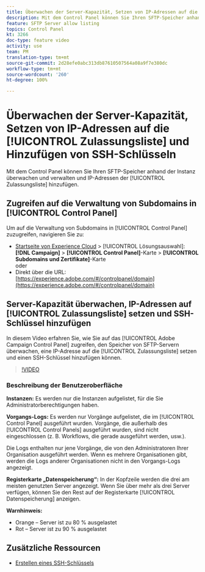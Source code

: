 ```yaml
---
title: Überwachen der Server-Kapazität, Setzen von IP-Adressen auf die Zulassungsliste und Hinzufügen von SSH-Schlüsseln
description: Mit dem Control Panel können Sie Ihren SFTP-Speicher anhand von Instanz und IP-Adressen auf der Zulassungsliste überwachen und verwalten.
feature: SFTP Server allow listing
topics: Control Panel
kt: 3266
doc-type: feature video
activity: use
team: PM
translation-type: tm+mt
source-git-commit: 2d28efe0abc313db87610507564a08a9f7e380dc
workflow-type: tm+mt
source-wordcount: '260'
ht-degree: 100%

---
```



# Überwachen der Server-Kapazität, Setzen von IP-Adressen auf die [!UICONTROL Zulassungsliste] und Hinzufügen von SSH-Schlüsseln

Mit dem Control Panel können Sie Ihren SFTP-Speicher anhand der Instanz überwachen und verwalten und IP-Adressen der [!UICONTROL Zulassungsliste] hinzufügen.

## Zugreifen auf die Verwaltung von Subdomains in [!UICONTROL Control Panel]

Um auf die Verwaltung von Subdomains in [!UICONTROL Control Panel] zuzugreifen, navigieren Sie zu:

* [Startseite von Experience Cloud](https://experience.adobe.com/#/home) > [!UICONTROL Lösungsauswahl]: **[!DNL Campaign]** > **[!UICONTROL Control Panel]**-Karte > **[!UICONTROL Subdomains und Zertifikate]**-Karte\
   oder
* Direkt über die URL: [https://experience.adobe.com/#/controlpanel/domain](https://experience.adobe.com/#/controlpanel/domain)

## Server-Kapazität überwachen, IP-Adressen auf [!UICONTROL Zulassungsliste] setzen und SSH-Schlüssel hinzufügen

In diesem Video erfahren Sie, wie Sie auf das [!UICONTROL Adobe Campaign Control Panel] zugreifen, den Speicher von SFTP-Servern überwachen, eine IP-Adresse auf die [!UICONTROL Zulassungsliste] setzen und einen SSH-Schlüssel hinzufügen können.

>[!VIDEO](https://video.tv.adobe.com/v/27270?quality=12)

### Beschreibung der Benutzeroberfläche

**Instanzen:** Es werden nur die Instanzen aufgelistet, für die Sie Administratorberechtigungen haben.

**Vorgangs-Logs:** Es werden nur Vorgänge aufgelistet, die im [!UICONTROL Control Panel] ausgeführt wurden. Vorgänge, die außerhalb des [!UICONTROL Control Panels] ausgeführt wurden, sind nicht eingeschlossen (z. B. Workflows, die gerade ausgeführt werden, usw.).

Die Logs enthalten nur jene Vorgänge, die von den Administratoren Ihrer Organisation ausgeführt werden. Wenn es mehrere Organisationen gibt, werden die Logs anderer Organisationen nicht in den Vorgangs-Logs angezeigt.

**Registerkarte „Datenspeicherung“:** In der Kopfzeile werden die drei am meisten genutzten Server angezeigt. Wenn Sie über mehr als drei Server verfügen, können Sie den Rest auf der Registerkarte [!UICONTROL Datenspeicherung] anzeigen.

**Warnhinweis:**

* Orange – Server ist zu 80 % ausgelastet
* Rot – Server ist zu 90 % ausgelastet

## Zusätzliche Ressourcen

* [Erstellen eines SSH-Schlüssels](/help/acc/monitoring-campaign-classic/control-panel/generate-ssh-key.md)

